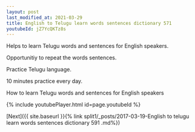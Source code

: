 ```yaml
---
layout: post
last_modified_at: 2021-03-29
title: English to Telugu learn words sentences dictionary 571 
youtubeId: jZ7YcQKTz8s
---
```

 
 
Helps to learn Telugu words and sentences for English speakers.

Opportunitiy to repeat the words sentences. 

Practice Telugu language. 
 
10 minutes practice every day. 
 
How to learn Telugu words and sentences for English speakers 
 
{% include youtubePlayer.html id=page.youtubeId %}
 
 
[Next]({{ site.baseurl }}{% link  split1/_posts/2017-03-19-English to telugu learn words sentences dictionary 591 .md%})
 
